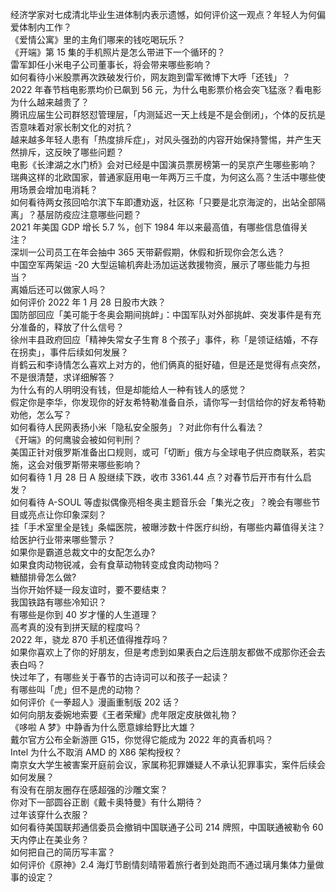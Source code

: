 经济学家对七成清北毕业生进体制内表示遗憾，如何评价这一观点？年轻人为何偏爱体制内工作？  
《爱情公寓》里的主角们哪来的钱吃喝玩乐？  
《开端》第 15 集的手机照片是怎么带进下一个循环的？  
雷军卸任小米电子公司董事长，将会带来哪些影响？  
如何看待小米股票再次跌破发行价，网友跑到雷军微博下大呼「还钱」？  
2022 年春节档电影票均价已飙到 56 元，为什么电影票价格会突飞猛涨？看电影为什么越来越贵了？  
腾讯应届生公司群怒怼管理层，「内测延迟一天上线是不是会倒闭」，个体的反抗是否意味着对家长制文化的对抗？  
越来越多年轻人患有「热度排斥症」，对风头强劲的内容开始保持警惕，并产生天然排斥，这反映了哪些问题？  
电影《长津湖之水门桥》会对已经是中国演员票房榜第一的吴京产生哪些影响？  
瑞典这样的北欧国家，普通家庭用电一年两万三千度，为何这么高？生活中哪些使用场景会增加电消耗？  
如何看待两女孩回哈尔滨下车即遭劝返，社区称「只要是北京海淀的，出站全部隔离」？基层防疫应注意哪些问题？  
2021 年美国 GDP 增长 5.7 %，创下 1984 年以来最高值，有哪些信息值得关注？  
深圳一公司员工在年会抽中 365 天带薪假期，休假和折现你会怎么选？  
中国空军两架运 -20 大型运输机奔赴汤加运送救援物资，展示了哪些能力与担当？  
离婚后还可以做家人吗？  
如何评价 2022 年 1 月 28 日股市大跌？  
国防部回应「美可能于冬奥会期间挑衅」：中国军队对外部挑衅、突发事件是有充分准备的，释放了什么信号？  
徐州丰县政府回应「精神失常女子生育 8 个孩子」事件，称「是领证结婚，不存在拐卖」，事件后续如何发展？  
肖鹤云和李诗情怎么喜欢上对方的，他们俩真的挺好磕，但是还是觉得有点突然，不是很清楚，求详细解答？  
为什么有的人明明没有钱，但是却能给人一种有钱人的感觉？  
假定你是李华，你发现你的好友希特勒准备自杀，请你写一封信给你的好友希特勒劝他，怎么写？  
如何看待人民网表扬小米「隐私安全服务」？对此你有什么看法？  
《开端》的何鹰骏会被如何判刑？  
美国正针对俄罗斯准备出口规则，或可「切断」俄方与全球电子供应商联系，若实施，这会对俄罗斯带来哪些影响？  
如何看待 1 月 28 日 A 股继续下跌，收市 3361.44 点？对春节后开市有什么启发？  
如何看待 A-SOUL 等虚拟偶像亮相冬奥主题音乐会「集光之夜」？晚会有哪些节目或亮点让你印象深刻？  
挂「手术室里全是钱」条幅医院，被曝涉数十件医疗纠纷，有哪些内幕值得关注？给医护行业带来哪些警示？  
如果你是霸道总裁文中的女配怎么办?  
如果食肉动物锐减，会有食草动物转变成食肉动物吗？  
糖醋排骨怎么做?  
当你开始怀疑一段友谊时，要不要结束？  
我国铁路有哪些冷知识？  
有哪些是你到 40 岁才懂的人生道理？  
高考真的没有到拼天赋的程度吗？  
2022 年，骁龙 870 手机还值得推荐吗？  
如果你喜欢上了你的好朋友，但是考虑到如果表白之后连朋友都做不成那你还会去表白吗？  
快过年了，有哪些关于春节的古诗词可以和孩子一起读？  
有哪些叫「虎」但不是虎的动物？  
如何评价《一拳超人》漫画重制版 202 话？  
如何向朋友委婉地索要《王者荣耀》虎年限定皮肤做礼物？  
《哆啦 A 梦》中静香为什么愿意嫁给野比大雄？  
戴尔官方公布全新游匣 G15，你觉得它能成为 2022 年的真香机吗？  
Intel 为什么不取消 AMD 的 X86 架构授权？  
南京女大学生被害案开庭前会议，家属称犯罪嫌疑人不承认犯罪事实，案件后续会如何发展？  
有没有在朋友圈存在感超强的沙雕文案？  
你对下一部圆谷正剧《戴卡奥特曼》有什么期待？  
过年该穿什么衣服？  
如何看待美国联邦通信委员会撤销中国联通子公司 214 牌照，中国联通被勒令 60 天内停止在美业务？  
如何把自己的简历写丰富？  
如何评价《原神》2.4 海灯节剧情刻晴带着旅行者到处跑而不通过璃月集体力量做事的设定？  
